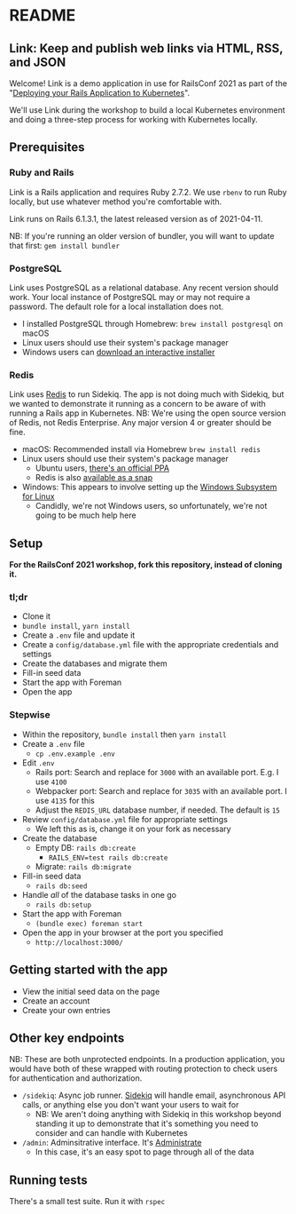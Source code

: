 # README

## Link: Keep and publish web links via HTML, RSS, and JSON

Welcome! Link is a demo application in use for RailsConf 2021 as part of the "[Deploying your Rails Application to Kubernetes](https://railsconf.com/program/workshops#session-1137)".

We'll use Link during the workshop to build a local Kubernetes environment and doing a three-step process for working with Kubernetes locally.

## Prerequisites

### Ruby and Rails

Link is a Rails application and requires Ruby 2.7.2. We use `rbenv` to run Ruby locally, but use whatever method you're comfortable with.

Link runs on Rails 6.1.3.1, the latest released version as of 2021-04-11.

NB: If you're running an older version of bundler, you will want to update that first: `gem install bundler`

### PostgreSQL

Link uses PostgreSQL as a relational database. Any recent version should work. Your local instance of PostgreSQL may or may not require a password. The default role for a local installation does not.

- I installed PostgreSQL through Homebrew: `brew install postgresql` on macOS
- Linux users should use their system's package manager
- Windows users can [download an interactive installer](https://www.postgresql.org/download/windows/)

### Redis

Link uses [Redis](https://redis.io) to run Sidekiq. The app is not doing much with Sidekiq, but we wanted to demonstrate it running as a concern to be aware of with running a Rails app in Kubernetes. NB: We're using the open source version of Redis, not Redis Enterprise. Any major version 4 or greater should be fine.

- macOS: Recommended install via Homebrew `brew install redis`
- Linux users should use their system's package manager
    - Ubuntu users, [there's an official PPA](https://redis.io/download#from-the-official-ubuntu-ppa)
    - Redis is also [available as a snap](https://redis.io/download#from-snapcraft)
- Windows: This appears to involve setting up the [Windows Subsystem for Linux](https://redislabs.com/blog/redis-on-windows-10/)
    - Candidly, we're not Windows users, so unfortunately, we're not going to be much help here

## Setup

**For the RailsConf 2021 workshop, fork this repository, instead of cloning it.**

### tl;dr

- Clone it
- `bundle install`, `yarn install`
- Create a `.env` file and update it
- Create a `config/database.yml` file with the appropriate credentials and settings
- Create the databases and migrate them
- Fill-in seed data
- Start the app with Foreman
- Open the app

### Stepwise

- Within the repository, `bundle install` then `yarn install`
- Create a `.env` file
    - `cp .env.example .env`
- Edit `.env`
    - Rails port: Search and replace for `3000` with an available port. E.g. I use `4100`
    - Webpacker port: Search and replace for `3035` with an available port. I use `4135` for this
    - Adjust the `REDIS_URL` database number, if needed. The default is `15`
- Review `config/database.yml` file for appropriate settings
    - We left this as is, change it on your fork as necessary
- Create the database
    - Empty DB: `rails db:create`
        - `RAILS_ENV=test rails db:create`
    - Migrate: `rails db:migrate`
- Fill-in seed data
    - `rails db:seed`
- Handle _all_ of the database tasks in one go
    - `rails db:setup`
- Start the app with Foreman
    - `(bundle exec) foreman start`
- Open the app in your browser at the port you specified
    - `http://localhost:3000/`

## Getting started with the app

- View the initial seed data on the page
- Create an account
- Create your own entries

## Other key endpoints

NB: These are both unprotected endpoints. In a production application, you would have both of these wrapped with routing protection to check users for authentication and authorization.

- `/sidekiq`: Async job runner. [Sidekiq](https://sidekiq.org) will handle email, asynchronous API calls, or anything else you don't want your users to wait for
    - NB: We aren't doing anything with Sidekiq in this workshop beyond standing it up to demonstrate that it's something you need to consider and can handle with Kubernetes
- `/admin`: Adminsitrative interface. It's [Administrate](https://github.com/thoughtbot/administrate)
    - In this case, it's an easy spot to page through all of the data

## Running tests

There's a small test suite. Run it with `rspec`
